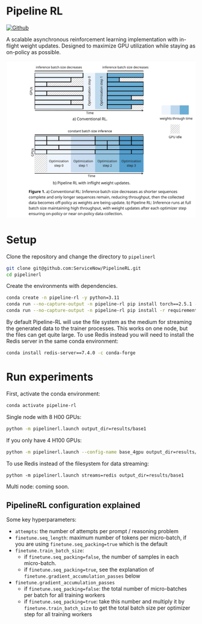 Pipeline RL
=================

[![Github](https://img.shields.io/badge/Blog%20Post-000000)](https://huggingface.co/blog/ServiceNow/pipelinerl/)

A scalable asynchronous reinforcement learning implementation with in-flight weight updates. Designed to maximize GPU utilization while staying as on-policy as possible.

<p align="center">
    <img src="figure1.jpg" alt="Pipeline-RL Architecture" width="600">
</p>

# Setup

Clone the repository and change the directory to `pipelinerl`
```bash
git clone git@github.com:ServiceNow/PipelineRL.git
cd pipelinerl
```

Create the environments with dependencies.
```bash
conda create -n pipeline-rl -y python=3.11
conda run --no-capture-output -n pipeline-rl pip install torch==2.5.1 --index-url https://download.pytorch.org/whl/cu121 
conda run --no-capture-output -n pipeline-rl pip install -r requirements.txt --no-build-isolation
```

By default Pipeline-RL will use the file system as the medium for streaming the generated data to the trainer processes. This works on one node, but the files can get quite large. To use Redis instead you will need to install the Redis server in the same conda environment:
```bash
conda install redis-server==7.4.0 -c conda-forge 
```

# Run experiments

First, activate the conda environment:
```bash
conda activate pipeline-rl
```

Single node with 8 H00 GPUs:

```bash
python -m pipelinerl.launch output_dir=results/base1
```

If you only have 4 H100 GPUs:
```bash
python -m pipelinerl.launch --config-name base_4gpu output_dir=results/base1 
```

To use Redis instead of the filesystem for data streaming:
```
python -m pipelinerl.launch streams=redis output_dir=results/base1
```

Multi node: coming soon.

## PipelineRL configuration explained

Some key hyperparameters:
- `attempts`: the number of attempts per prompt / reasoning problem
- `finetune.seq_length`: maximum number of tokens per micro-batch, if you are using `finetune.seq_packing=true` which is the default
- `finetune.train_batch_size`: 
    - if `finetune.seq_packing=false`, the number of samples in each micro-batch.
    - if `finetune.seq_packing=true`, see the explanation of `finetune.gradient_accumulation_passes` below
- `finetune.gradient_accumulation_passes`
    -  if `finetune.seq_packing=false`: the total number of micro-batches per batch for all training workers
    -  if `finetune.seq_packing=true`: take this number and multiply it by `finetune.train_batch_size` to get the total batch size per optimizer step for all training workers 
